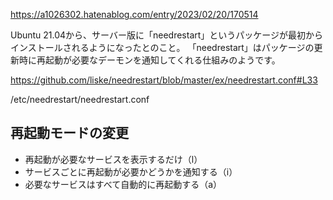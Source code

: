 https://a1026302.hatenablog.com/entry/2023/02/20/170514

Ubuntu 21.04から、サーバー版に「needrestart」というパッケージが最初からインストールされるようになったとのこと。
「needrestart」はパッケージの更新時に再起動が必要なデーモンを通知してくれる仕組みのようです。

https://github.com/liske/needrestart/blob/master/ex/needrestart.conf#L33

/etc/needrestart/needrestart.conf
## 再起動モードの変更

- 再起動が必要なサービスを表示するだけ（l）
- サービスごとに再起動が必要かどうかを通知する（i）
- 必要なサービスはすべて自動的に再起動する（a）
